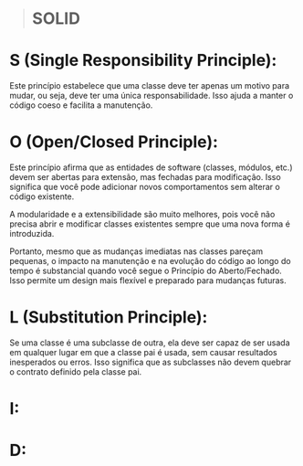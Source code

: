 > # SOLID

# S (Single Responsibility Principle):

Este princípio estabelece que uma classe deve ter apenas um motivo para mudar, ou seja, deve ter uma única responsabilidade. Isso ajuda a manter o código coeso e facilita a manutenção.

# O (Open/Closed Principle):

Este princípio afirma que as entidades de software (classes, módulos, etc.) devem ser abertas para extensão, mas fechadas para modificação. Isso significa que você pode adicionar novos comportamentos sem alterar o código existente.

A modularidade e a extensibilidade são muito melhores, pois você não precisa abrir e modificar classes existentes sempre que uma nova forma é introduzida.

Portanto, mesmo que as mudanças imediatas nas classes pareçam pequenas, o impacto na manutenção e na evolução do código ao longo do tempo é substancial quando você segue o Princípio do Aberto/Fechado. Isso permite um design mais flexível e preparado para mudanças futuras.

# L (Substitution Principle):

Se uma classe é uma subclasse de outra, ela deve ser capaz de ser usada em qualquer lugar em que a classe pai é usada, sem causar resultados inesperados ou erros. Isso significa que as subclasses não devem quebrar o contrato definido pela classe pai.

# I:

# D:




<!--
>Se para cada objeto o1 do tipo S há um objeto 02 do tipo T de forma que, para todos os programas P definidos em termos de T, o comportamento de P é inalterado quando o1 é substituido por 02 então S é um subtipo de T -->

